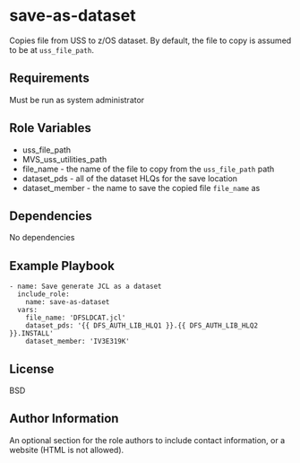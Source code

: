save-as-dataset
=========

Copies file from USS to z/OS dataset. By default, the file to copy is assumed to be at `uss_file_path`.

Requirements
------------

Must be run as system administrator

Role Variables
--------------

* uss_file_path
* MVS_uss_utilities_path
* file_name - the name of the file to copy from the `uss_file_path` path
* dataset_pds - all of the dataset HLQs for the save location
* dataset_member - the name to save the copied file `file_name` as

Dependencies
------------

No dependencies

Example Playbook
----------------

    - name: Save generate JCL as a dataset
      include_role:
        name: save-as-dataset
      vars:
        file_name: 'DFSLDCAT.jcl'
        dataset_pds: '{{ DFS_AUTH_LIB_HLQ1 }}.{{ DFS_AUTH_LIB_HLQ2 }}.INSTALL'
        dataset_member: 'IV3E319K'

License
-------

BSD

Author Information
------------------

An optional section for the role authors to include contact information, or a website (HTML is not allowed).
